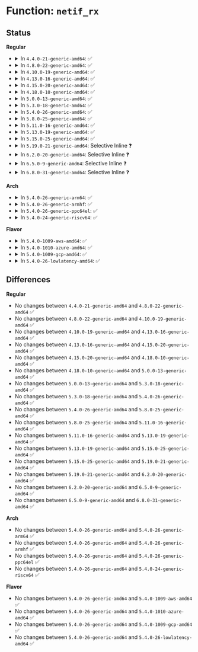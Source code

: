 # Function: <code>netif_rx</code>

## Status
<b>Regular</b>
<ul>
<li>
<details>
<summary>In <code>4.4.0-21-generic-amd64</code>: ✅</summary>

```c
int netif_rx(struct sk_buff * skb)
```

```json
{
  "name": "netif_rx",
  "collision_type": "Unique Global",
  "inline_type": "No",
  "funcs": [
    {
      "addr": 18446744071586289280,
      "name": "netif_rx",
      "external": true,
      "loc": "net/core/dev.c:3581",
      "file": "net/core/dev.c",
      "inline": "seen, unknown",
      "caller_inline": [],
      "caller_func": [
        "drivers/net/ppp/ppp_generic.c:ppp_receive_nonmp_frame",
        "net/xfrm/xfrm_input.c:xfrm_input",
        "net/ipv6/ip6mr.c:pim6_rcv"
      ]
    }
  ],
  "symbols": [
    {
      "addr": 18446744071586289280,
      "name": "netif_rx",
      "section": ".text",
      "bind": "STB_GLOBAL",
      "size": 108
    }
  ]
}
```
</details>
</li>
<li>
<details>
<summary>In <code>4.8.0-22-generic-amd64</code>: ✅</summary>

```c
int netif_rx(struct sk_buff * skb)
```

```json
{
  "name": "netif_rx",
  "collision_type": "Unique Global",
  "inline_type": "No",
  "funcs": [
    {
      "addr": 18446744071586716512,
      "name": "netif_rx",
      "external": true,
      "loc": "net/core/dev.c:3834",
      "file": "net/core/dev.c",
      "inline": "seen, unknown",
      "caller_inline": [],
      "caller_func": [
        "drivers/net/ppp/ppp_generic.c:ppp_receive_nonmp_frame",
        "net/xfrm/xfrm_input.c:xfrm_input",
        "net/ipv6/ip6mr.c:pim6_rcv"
      ]
    }
  ],
  "symbols": [
    {
      "addr": 18446744071586716512,
      "name": "netif_rx",
      "section": ".text",
      "bind": "STB_GLOBAL",
      "size": 101
    }
  ]
}
```
</details>
</li>
<li>
<details>
<summary>In <code>4.10.0-19-generic-amd64</code>: ✅</summary>

```c
int netif_rx(struct sk_buff * skb)
```

```json
{
  "name": "netif_rx",
  "collision_type": "Unique Global",
  "inline_type": "No",
  "funcs": [
    {
      "addr": 18446744071586903152,
      "name": "netif_rx",
      "external": true,
      "loc": "net/core/dev.c:3830",
      "file": "net/core/dev.c",
      "inline": "seen, unknown",
      "caller_inline": [],
      "caller_func": [
        "drivers/net/ppp/ppp_generic.c:ppp_receive_nonmp_frame",
        "net/core/filter.c:__bpf_redirect",
        "net/xfrm/xfrm_input.c:xfrm_input",
        "net/ipv6/exthdrs.c:ipv6_rthdr_rcv",
        "net/ipv6/ip6mr.c:pim6_rcv"
      ]
    }
  ],
  "symbols": [
    {
      "addr": 18446744071586903152,
      "name": "netif_rx",
      "section": ".text",
      "bind": "STB_GLOBAL",
      "size": 101
    }
  ]
}
```
</details>
</li>
<li>
<details>
<summary>In <code>4.13.0-16-generic-amd64</code>: ✅</summary>

```c
int netif_rx(struct sk_buff * skb)
```

```json
{
  "name": "netif_rx",
  "collision_type": "Unique Global",
  "inline_type": "No",
  "funcs": [
    {
      "addr": 18446744071587028352,
      "name": "netif_rx",
      "external": true,
      "loc": "net/core/dev.c:3917",
      "file": "net/core/dev.c",
      "inline": "seen, unknown",
      "caller_inline": [],
      "caller_func": [
        "drivers/net/loopback.c:loopback_xmit",
        "drivers/net/ppp/ppp_generic.c:ppp_receive_nonmp_frame",
        "net/core/filter.c:__bpf_redirect",
        "net/core/gro_cells.c:gro_cells_receive",
        "net/ipv6/exthdrs.c:ipv6_rthdr_rcv",
        "net/ipv6/ip6mr.c:pim6_rcv"
      ]
    }
  ],
  "symbols": [
    {
      "addr": 18446744071587028352,
      "name": "netif_rx",
      "section": ".text",
      "bind": "STB_GLOBAL",
      "size": 101
    }
  ]
}
```
</details>
</li>
<li>
<details>
<summary>In <code>4.15.0-20-generic-amd64</code>: ✅</summary>

```c
int netif_rx(struct sk_buff * skb)
```

```json
{
  "name": "netif_rx",
  "collision_type": "Unique Global",
  "inline_type": "No",
  "funcs": [
    {
      "addr": 18446744071587539536,
      "name": "netif_rx",
      "external": true,
      "loc": "net/core/dev.c:4117",
      "file": "net/core/dev.c",
      "inline": "seen, unknown",
      "caller_inline": [],
      "caller_func": [
        "drivers/net/loopback.c:loopback_xmit",
        "drivers/net/ppp/ppp_generic.c:ppp_receive_nonmp_frame",
        "net/core/filter.c:__bpf_redirect",
        "net/core/gro_cells.c:gro_cells_receive",
        "net/ipv6/exthdrs.c:ipv6_rthdr_rcv",
        "net/ipv6/ip6mr.c:pim6_rcv"
      ]
    }
  ],
  "symbols": [
    {
      "addr": 18446744071587539536,
      "name": "netif_rx",
      "section": ".text",
      "bind": "STB_GLOBAL",
      "size": 104
    }
  ]
}
```
</details>
</li>
<li>
<details>
<summary>In <code>4.18.0-10-generic-amd64</code>: ✅</summary>

```c
int netif_rx(struct sk_buff * skb)
```

```json
{
  "name": "netif_rx",
  "collision_type": "Unique Global",
  "inline_type": "No",
  "funcs": [
    {
      "addr": 18446744071587843616,
      "name": "netif_rx",
      "external": true,
      "loc": "net/core/dev.c:4238",
      "file": "net/core/dev.c",
      "inline": "seen, unknown",
      "caller_inline": [],
      "caller_func": [
        "drivers/net/loopback.c:loopback_xmit",
        "drivers/net/ppp/ppp_generic.c:ppp_receive_nonmp_frame",
        "net/core/filter.c:__bpf_redirect",
        "net/core/gro_cells.c:gro_cells_receive",
        "net/ipv6/exthdrs.c:ipv6_rthdr_rcv",
        "net/ipv6/ip6mr.c:pim6_rcv"
      ]
    }
  ],
  "symbols": [
    {
      "addr": 18446744071587843616,
      "name": "netif_rx",
      "section": ".text",
      "bind": "STB_GLOBAL",
      "size": 104
    }
  ]
}
```
</details>
</li>
<li>
<details>
<summary>In <code>5.0.0-13-generic-amd64</code>: ✅</summary>

```c
int netif_rx(struct sk_buff * skb)
```

```json
{
  "name": "netif_rx",
  "collision_type": "Unique Global",
  "inline_type": "No",
  "funcs": [
    {
      "addr": 18446744071587977344,
      "name": "netif_rx",
      "external": true,
      "loc": "net/core/dev.c:4547",
      "file": "net/core/dev.c",
      "inline": "seen, unknown",
      "caller_inline": [],
      "caller_func": [
        "drivers/net/loopback.c:loopback_xmit",
        "drivers/net/ppp/ppp_generic.c:ppp_receive_nonmp_frame",
        "net/core/filter.c:__bpf_redirect",
        "net/core/gro_cells.c:gro_cells_receive",
        "net/ipv6/exthdrs.c:ipv6_rthdr_rcv",
        "net/ipv6/ip6mr.c:pim6_rcv"
      ]
    }
  ],
  "symbols": [
    {
      "addr": 18446744071587977344,
      "name": "netif_rx",
      "section": ".text",
      "bind": "STB_GLOBAL",
      "size": 173
    }
  ]
}
```
</details>
</li>
<li>
<details>
<summary>In <code>5.3.0-18-generic-amd64</code>: ✅</summary>

```c
int netif_rx(struct sk_buff * skb)
```

```json
{
  "name": "netif_rx",
  "collision_type": "Unique Global",
  "inline_type": "No",
  "funcs": [
    {
      "addr": 18446744071588278752,
      "name": "netif_rx",
      "external": true,
      "loc": "net/core/dev.c:4544",
      "file": "net/core/dev.c",
      "inline": "seen, unknown",
      "caller_inline": [],
      "caller_func": [
        "drivers/net/loopback.c:loopback_xmit",
        "drivers/net/ppp/ppp_generic.c:ppp_receive_nonmp_frame",
        "net/core/filter.c:__bpf_redirect",
        "net/core/gro_cells.c:gro_cells_receive",
        "net/ipv6/exthdrs.c:ipv6_srh_rcv",
        "net/ipv6/ip6mr.c:pim6_rcv"
      ]
    }
  ],
  "symbols": [
    {
      "addr": 18446744071588278752,
      "name": "netif_rx",
      "section": ".text",
      "bind": "STB_GLOBAL",
      "size": 173
    }
  ]
}
```
</details>
</li>
<li>
<details>
<summary>In <code>5.4.0-26-generic-amd64</code>: ✅</summary>

```c
int netif_rx(struct sk_buff * skb)
```

```json
{
  "name": "netif_rx",
  "collision_type": "Unique Global",
  "inline_type": "No",
  "funcs": [
    {
      "addr": 18446744071588484432,
      "name": "netif_rx",
      "external": true,
      "loc": "net/core/dev.c:4446",
      "file": "net/core/dev.c",
      "inline": "seen, unknown",
      "caller_inline": [],
      "caller_func": [
        "drivers/net/loopback.c:loopback_xmit",
        "drivers/net/ppp/ppp_generic.c:ppp_receive_nonmp_frame",
        "net/core/filter.c:__bpf_redirect",
        "net/core/gro_cells.c:gro_cells_receive",
        "net/ipv6/exthdrs.c:ipv6_srh_rcv",
        "net/ipv6/ip6mr.c:pim6_rcv"
      ]
    }
  ],
  "symbols": [
    {
      "addr": 18446744071588484432,
      "name": "netif_rx",
      "section": ".text",
      "bind": "STB_GLOBAL",
      "size": 173
    }
  ]
}
```
</details>
</li>
<li>
<details>
<summary>In <code>5.8.0-25-generic-amd64</code>: ✅</summary>

```c
int netif_rx(struct sk_buff * skb)
```

```json
{
  "name": "netif_rx",
  "collision_type": "Unique Global",
  "inline_type": "No",
  "funcs": [
    {
      "addr": 18446744071589358800,
      "name": "netif_rx",
      "external": true,
      "loc": "net/core/dev.c:4808",
      "file": "net/core/dev.c",
      "inline": "seen, unknown",
      "caller_inline": [],
      "caller_func": [
        "drivers/net/loopback.c:loopback_xmit",
        "drivers/net/ppp/ppp_generic.c:ppp_receive_nonmp_frame",
        "net/core/filter.c:__bpf_redirect_no_mac",
        "net/core/gro_cells.c:gro_cells_receive",
        "net/ipv6/exthdrs.c:ipv6_rpl_srh_rcv",
        "net/ipv6/exthdrs.c:ipv6_srh_rcv",
        "net/ipv6/ip6mr.c:pim6_rcv"
      ]
    }
  ],
  "symbols": [
    {
      "addr": 18446744071589358800,
      "name": "netif_rx",
      "section": ".text",
      "bind": "STB_GLOBAL",
      "size": 170
    }
  ]
}
```
</details>
</li>
<li>
<details>
<summary>In <code>5.11.0-16-generic-amd64</code>: ✅</summary>

```c
int netif_rx(struct sk_buff * skb)
```

```json
{
  "name": "netif_rx",
  "collision_type": "Unique Global",
  "inline_type": "No",
  "funcs": [
    {
      "addr": 18446744071589364368,
      "name": "netif_rx",
      "external": true,
      "loc": "net/core/dev.c:4837",
      "file": "net/core/dev.c",
      "inline": "seen, unknown",
      "caller_inline": [],
      "caller_func": [
        "drivers/net/loopback.c:loopback_xmit",
        "drivers/net/ppp/ppp_generic.c:ppp_receive_nonmp_frame",
        "net/core/dev.c:netif_rx_any_context",
        "net/core/filter.c:__bpf_redirect_no_mac",
        "net/core/gro_cells.c:gro_cells_receive",
        "net/ipv6/exthdrs.c:ipv6_rpl_srh_rcv",
        "net/ipv6/exthdrs.c:ipv6_srh_rcv",
        "net/ipv6/ip6mr.c:pim6_rcv"
      ]
    }
  ],
  "symbols": [
    {
      "addr": 18446744071589364368,
      "name": "netif_rx",
      "section": ".text",
      "bind": "STB_GLOBAL",
      "size": 141
    }
  ]
}
```
</details>
</li>
<li>
<details>
<summary>In <code>5.13.0-19-generic-amd64</code>: ✅</summary>

```c
int netif_rx(struct sk_buff * skb)
```

```json
{
  "name": "netif_rx",
  "collision_type": "Unique Global",
  "inline_type": "No",
  "funcs": [
    {
      "addr": 18446744071589259760,
      "name": "netif_rx",
      "external": true,
      "loc": "net/core/dev.c:4945",
      "file": "net/core/dev.c",
      "inline": "seen, unknown",
      "caller_inline": [],
      "caller_func": [
        "drivers/net/loopback.c:loopback_xmit",
        "drivers/net/ppp/ppp_generic.c:ppp_receive_nonmp_frame",
        "net/core/dev.c:netif_rx_any_context",
        "net/core/filter.c:__bpf_redirect_no_mac",
        "net/core/gro_cells.c:gro_cells_receive",
        "net/ipv6/exthdrs.c:ipv6_rpl_srh_rcv",
        "net/ipv6/exthdrs.c:ipv6_srh_rcv",
        "net/ipv6/ip6mr.c:pim6_rcv"
      ]
    }
  ],
  "symbols": [
    {
      "addr": 18446744071589259760,
      "name": "netif_rx",
      "section": ".text",
      "bind": "STB_GLOBAL",
      "size": 141
    }
  ]
}
```
</details>
</li>
<li>
<details>
<summary>In <code>5.15.0-25-generic-amd64</code>: ✅</summary>

```c
int netif_rx(struct sk_buff * skb)
```

```json
{
  "name": "netif_rx",
  "collision_type": "Unique Global",
  "inline_type": "No",
  "funcs": [
    {
      "addr": 18446744071589985568,
      "name": "netif_rx",
      "external": true,
      "loc": "net/core/dev.c:4936",
      "file": "net/core/dev.c",
      "inline": "seen, unknown",
      "caller_inline": [],
      "caller_func": [
        "drivers/net/loopback.c:loopback_xmit",
        "drivers/net/ppp/ppp_generic.c:ppp_receive_nonmp_frame",
        "net/core/dev.c:netif_rx_any_context",
        "net/core/filter.c:__bpf_redirect_no_mac",
        "net/core/gro_cells.c:gro_cells_receive",
        "net/ipv6/exthdrs.c:ipv6_rpl_srh_rcv",
        "net/ipv6/exthdrs.c:ipv6_srh_rcv",
        "net/ipv6/ip6mr.c:pim6_rcv"
      ]
    }
  ],
  "symbols": [
    {
      "addr": 18446744071589985568,
      "name": "netif_rx",
      "section": ".text",
      "bind": "STB_GLOBAL",
      "size": 135
    }
  ]
}
```
</details>
</li>
<li>
<details>
<summary>In <code>5.19.0-21-generic-amd64</code>: Selective Inline ❓</summary>

```c
int netif_rx(struct sk_buff * skb)
```

```json
{
  "name": "netif_rx",
  "collision_type": "Unique Global",
  "inline_type": "Selective",
  "funcs": [
    {
      "addr": 18446744071591516176,
      "name": "netif_rx",
      "external": true,
      "loc": "net/core/dev.c:4999",
      "file": "net/core/dev.c",
      "inline": "not declared, inlined",
      "caller_inline": [],
      "caller_func": [
        "drivers/net/ppp/ppp_generic.c:ppp_receive_nonmp_frame",
        "net/core/dev.c:dev_cpu_dead",
        "net/core/dev.c:dev_cpu_dead",
        "net/core/dev.c:dev_loopback_xmit",
        "net/core/filter.c:__bpf_redirect_no_mac",
        "net/core/gro_cells.c:gro_cells_receive",
        "net/ipv6/exthdrs.c:ipv6_rpl_srh_rcv",
        "net/ipv6/exthdrs.c:ipv6_srh_rcv",
        "net/ipv6/ip6mr.c:pim6_rcv"
      ]
    }
  ],
  "symbols": [
    {
      "addr": 18446744071591516176,
      "name": "netif_rx",
      "section": ".text",
      "bind": "STB_GLOBAL",
      "size": 251
    }
  ]
}
```
</details>
</li>
<li>
<details>
<summary>In <code>6.2.0-20-generic-amd64</code>: Selective Inline ❓</summary>

```c
int netif_rx(struct sk_buff * skb)
```

```json
{
  "name": "netif_rx",
  "collision_type": "Unique Global",
  "inline_type": "Selective",
  "funcs": [
    {
      "addr": 18446744071593290688,
      "name": "netif_rx",
      "external": true,
      "loc": "net/core/dev.c:4986",
      "file": "net/core/dev.c",
      "inline": "not declared, inlined",
      "caller_inline": [],
      "caller_func": [
        "drivers/net/ppp/ppp_generic.c:ppp_receive_nonmp_frame",
        "net/core/dev.c:dev_cpu_dead",
        "net/core/dev.c:dev_cpu_dead",
        "net/core/dev.c:dev_loopback_xmit",
        "net/core/dev.c:dev_loopback_xmit",
        "net/core/filter.c:__bpf_redirect_no_mac",
        "net/core/gro_cells.c:gro_cells_receive",
        "net/ipv6/exthdrs.c:ipv6_rpl_srh_rcv",
        "net/ipv6/exthdrs.c:ipv6_srh_rcv",
        "net/ipv6/ip6mr.c:pim6_rcv"
      ]
    }
  ],
  "symbols": [
    {
      "addr": 18446744071593290688,
      "name": "netif_rx",
      "section": ".text",
      "bind": "STB_GLOBAL",
      "size": 251
    }
  ]
}
```
</details>
</li>
<li>
<details>
<summary>In <code>6.5.0-9-generic-amd64</code>: Selective Inline ❓</summary>

```c
int netif_rx(struct sk_buff * skb)
```

```json
{
  "name": "netif_rx",
  "collision_type": "Unique Global",
  "inline_type": "Selective",
  "funcs": [
    {
      "addr": 18446744071593746272,
      "name": "netif_rx",
      "external": true,
      "loc": "net/core/dev.c:4961",
      "file": "net/core/dev.c",
      "inline": "not declared, inlined",
      "caller_inline": [],
      "caller_func": [
        "drivers/net/ppp/ppp_generic.c:ppp_receive_nonmp_frame",
        "net/core/dev.c:dev_cpu_dead",
        "net/core/dev.c:dev_cpu_dead",
        "net/core/dev.c:dev_loopback_xmit",
        "net/core/filter.c:__bpf_redirect_no_mac",
        "net/core/gro_cells.c:gro_cells_receive",
        "net/ipv6/exthdrs.c:ipv6_rpl_srh_rcv",
        "net/ipv6/exthdrs.c:ipv6_srh_rcv",
        "net/ipv6/ip6mr.c:pim6_rcv"
      ]
    }
  ],
  "symbols": [
    {
      "addr": 18446744071593746272,
      "name": "netif_rx",
      "section": ".text",
      "bind": "STB_GLOBAL",
      "size": 251
    }
  ]
}
```
</details>
</li>
<li>
<details>
<summary>In <code>6.8.0-31-generic-amd64</code>: Selective Inline ❓</summary>

```c
int netif_rx(struct sk_buff * skb)
```

```json
{
  "name": "netif_rx",
  "collision_type": "Unique Global",
  "inline_type": "Selective",
  "funcs": [
    {
      "addr": 18446744071594525216,
      "name": "netif_rx",
      "external": true,
      "loc": "net/core/dev.c:5109",
      "file": "net/core/dev.c",
      "inline": "not declared, inlined",
      "caller_inline": [],
      "caller_func": [
        "drivers/net/ppp/ppp_generic.c:ppp_receive_nonmp_frame",
        "net/core/dev.c:dev_cpu_dead",
        "net/core/dev.c:dev_cpu_dead",
        "net/core/dev.c:dev_loopback_xmit",
        "net/core/filter.c:__bpf_redirect_no_mac",
        "net/core/gro_cells.c:gro_cells_receive",
        "net/ipv6/exthdrs.c:ipv6_rpl_srh_rcv",
        "net/ipv6/exthdrs.c:ipv6_srh_rcv",
        "net/ipv6/ip6mr.c:pim6_rcv"
      ]
    }
  ],
  "symbols": [
    {
      "addr": 18446744071594525216,
      "name": "netif_rx",
      "section": ".text",
      "bind": "STB_GLOBAL",
      "size": 251
    }
  ]
}
```
</details>
</li>
</ul>
<b>Arch</b>
<ul>
<li>
<details>
<summary>In <code>5.4.0-26-generic-arm64</code>: ✅</summary>

```c
int netif_rx(struct sk_buff * skb)
```

```json
{
  "name": "netif_rx",
  "collision_type": "Unique Global",
  "inline_type": "No",
  "funcs": [
    {
      "addr": 18446603336502017320,
      "name": "netif_rx",
      "external": true,
      "loc": "net/core/dev.c:4446",
      "file": "net/core/dev.c",
      "inline": "seen, unknown",
      "caller_inline": [],
      "caller_func": [
        "drivers/net/loopback.c:loopback_xmit",
        "drivers/net/ethernet/smsc/smc91x.c:smc_rcv",
        "drivers/net/ppp/ppp_generic.c:ppp_receive_nonmp_frame",
        "net/core/filter.c:__bpf_redirect",
        "net/core/gro_cells.c:gro_cells_receive",
        "net/ipv6/exthdrs.c:ipv6_srh_rcv",
        "net/ipv6/ip6mr.c:pim6_rcv"
      ]
    }
  ],
  "symbols": [
    {
      "addr": 18446603336502017320,
      "name": "netif_rx",
      "section": ".text",
      "bind": "STB_GLOBAL",
      "size": 272
    }
  ]
}
```
</details>
</li>
<li>
<details>
<summary>In <code>5.4.0-26-generic-armhf</code>: ✅</summary>

```c
int netif_rx(struct sk_buff * skb)
```

```json
{
  "name": "netif_rx",
  "collision_type": "Unique Global",
  "inline_type": "No",
  "funcs": [
    {
      "addr": 3234750664,
      "name": "netif_rx",
      "external": true,
      "loc": "net/core/dev.c:4446",
      "file": "net/core/dev.c",
      "inline": "seen, unknown",
      "caller_inline": [],
      "caller_func": [
        "drivers/net/loopback.c:loopback_xmit",
        "drivers/net/ppp/ppp_generic.c:ppp_receive_nonmp_frame",
        "net/core/filter.c:__bpf_redirect",
        "net/core/gro_cells.c:gro_cells_receive",
        "net/ipv6/exthdrs.c:ipv6_srh_rcv",
        "net/ipv6/ip6mr.c:pim6_rcv"
      ]
    }
  ],
  "symbols": [
    {
      "addr": 3234750664,
      "name": "netif_rx",
      "section": ".text",
      "bind": "STB_GLOBAL",
      "size": 292
    }
  ]
}
```
</details>
</li>
<li>
<details>
<summary>In <code>5.4.0-26-generic-ppc64el</code>: ✅</summary>

```c
int netif_rx(struct sk_buff * skb)
```

```json
{
  "name": "netif_rx",
  "collision_type": "Unique Global",
  "inline_type": "No",
  "funcs": [
    {
      "addr": 13835058055295453600,
      "name": "netif_rx",
      "external": true,
      "loc": "net/core/dev.c:4446",
      "file": "net/core/dev.c",
      "inline": "seen, unknown",
      "caller_inline": [],
      "caller_func": [
        "drivers/net/loopback.c:loopback_xmit",
        "drivers/net/ppp/ppp_generic.c:ppp_receive_nonmp_frame",
        "net/core/filter.c:__bpf_redirect",
        "net/core/gro_cells.c:gro_cells_receive",
        "net/ipv6/exthdrs.c:ipv6_srh_rcv",
        "net/ipv6/ip6mr.c:pim6_rcv"
      ]
    }
  ],
  "symbols": [
    {
      "addr": 13835058055295453600,
      "name": "netif_rx",
      "section": ".text",
      "bind": "STB_GLOBAL",
      "size": 332
    }
  ]
}
```
</details>
</li>
<li>
<details>
<summary>In <code>5.4.0-24-generic-riscv64</code>: ✅</summary>

```c
int netif_rx(struct sk_buff * skb)
```

```json
{
  "name": "netif_rx",
  "collision_type": "Unique Global",
  "inline_type": "No",
  "funcs": [
    {
      "addr": 18446743936278306478,
      "name": "netif_rx",
      "external": true,
      "loc": "net/core/dev.c:4446",
      "file": "net/core/dev.c",
      "inline": "seen, unknown",
      "caller_inline": [],
      "caller_func": [
        "drivers/net/loopback.c:loopback_xmit",
        "drivers/net/ppp/ppp_generic.c:ppp_receive_nonmp_frame",
        "net/core/filter.c:__bpf_redirect",
        "net/core/gro_cells.c:gro_cells_receive",
        "net/ipv6/exthdrs.c:ipv6_srh_rcv",
        "net/ipv6/ip6mr.c:pim6_rcv"
      ]
    }
  ],
  "symbols": [
    {
      "addr": 18446743936278306478,
      "name": "netif_rx",
      "section": ".text",
      "bind": "STB_GLOBAL",
      "size": 222
    }
  ]
}
```
</details>
</li>
</ul>
<b>Flavor</b>
<ul>
<li>
<details>
<summary>In <code>5.4.0-1009-aws-amd64</code>: ✅</summary>

```c
int netif_rx(struct sk_buff * skb)
```

```json
{
  "name": "netif_rx",
  "collision_type": "Unique Global",
  "inline_type": "No",
  "funcs": [
    {
      "addr": 18446744071588091216,
      "name": "netif_rx",
      "external": true,
      "loc": "net/core/dev.c:4446",
      "file": "net/core/dev.c",
      "inline": "seen, unknown",
      "caller_inline": [],
      "caller_func": [
        "drivers/net/loopback.c:loopback_xmit",
        "drivers/net/ppp/ppp_generic.c:ppp_receive_nonmp_frame",
        "net/core/filter.c:__bpf_redirect",
        "net/core/gro_cells.c:gro_cells_receive",
        "net/ipv6/exthdrs.c:ipv6_srh_rcv",
        "net/ipv6/ip6mr.c:pim6_rcv"
      ]
    }
  ],
  "symbols": [
    {
      "addr": 18446744071588091216,
      "name": "netif_rx",
      "section": ".text",
      "bind": "STB_GLOBAL",
      "size": 173
    }
  ]
}
```
</details>
</li>
<li>
<details>
<summary>In <code>5.4.0-1010-azure-amd64</code>: ✅</summary>

```c
int netif_rx(struct sk_buff * skb)
```

```json
{
  "name": "netif_rx",
  "collision_type": "Unique Global",
  "inline_type": "No",
  "funcs": [
    {
      "addr": 18446744071587804128,
      "name": "netif_rx",
      "external": true,
      "loc": "net/core/dev.c:4446",
      "file": "net/core/dev.c",
      "inline": "seen, unknown",
      "caller_inline": [],
      "caller_func": [
        "drivers/net/loopback.c:loopback_xmit",
        "drivers/net/ppp/ppp_generic.c:ppp_receive_nonmp_frame",
        "net/core/filter.c:__bpf_redirect",
        "net/core/gro_cells.c:gro_cells_receive",
        "net/ipv6/exthdrs.c:ipv6_srh_rcv",
        "net/ipv6/ip6mr.c:pim6_rcv"
      ]
    }
  ],
  "symbols": [
    {
      "addr": 18446744071587804128,
      "name": "netif_rx",
      "section": ".text",
      "bind": "STB_GLOBAL",
      "size": 173
    }
  ]
}
```
</details>
</li>
<li>
<details>
<summary>In <code>5.4.0-1009-gcp-amd64</code>: ✅</summary>

```c
int netif_rx(struct sk_buff * skb)
```

```json
{
  "name": "netif_rx",
  "collision_type": "Unique Global",
  "inline_type": "No",
  "funcs": [
    {
      "addr": 18446744071588422992,
      "name": "netif_rx",
      "external": true,
      "loc": "net/core/dev.c:4446",
      "file": "net/core/dev.c",
      "inline": "seen, unknown",
      "caller_inline": [],
      "caller_func": [
        "drivers/net/loopback.c:loopback_xmit",
        "drivers/net/ppp/ppp_generic.c:ppp_receive_nonmp_frame",
        "net/core/filter.c:__bpf_redirect",
        "net/core/gro_cells.c:gro_cells_receive",
        "net/ipv6/exthdrs.c:ipv6_srh_rcv",
        "net/ipv6/ip6mr.c:pim6_rcv"
      ]
    }
  ],
  "symbols": [
    {
      "addr": 18446744071588422992,
      "name": "netif_rx",
      "section": ".text",
      "bind": "STB_GLOBAL",
      "size": 173
    }
  ]
}
```
</details>
</li>
<li>
<details>
<summary>In <code>5.4.0-26-lowlatency-amd64</code>: ✅</summary>

```c
int netif_rx(struct sk_buff * skb)
```

```json
{
  "name": "netif_rx",
  "collision_type": "Unique Global",
  "inline_type": "No",
  "funcs": [
    {
      "addr": 18446744071588558496,
      "name": "netif_rx",
      "external": true,
      "loc": "net/core/dev.c:4446",
      "file": "net/core/dev.c",
      "inline": "seen, unknown",
      "caller_inline": [],
      "caller_func": [
        "drivers/net/loopback.c:loopback_xmit",
        "drivers/net/ppp/ppp_generic.c:ppp_receive_nonmp_frame",
        "net/core/filter.c:__bpf_redirect",
        "net/core/gro_cells.c:gro_cells_receive",
        "net/ipv6/exthdrs.c:ipv6_srh_rcv",
        "net/ipv6/ip6mr.c:pim6_rcv"
      ]
    }
  ],
  "symbols": [
    {
      "addr": 18446744071588558496,
      "name": "netif_rx",
      "section": ".text",
      "bind": "STB_GLOBAL",
      "size": 213
    }
  ]
}
```
</details>
</li>
</ul>

## Differences
<b>Regular</b>
<ul>
<li>
No changes between <code>4.4.0-21-generic-amd64</code> and <code>4.8.0-22-generic-amd64</code> ✅
</li>
<li>
No changes between <code>4.8.0-22-generic-amd64</code> and <code>4.10.0-19-generic-amd64</code> ✅
</li>
<li>
No changes between <code>4.10.0-19-generic-amd64</code> and <code>4.13.0-16-generic-amd64</code> ✅
</li>
<li>
No changes between <code>4.13.0-16-generic-amd64</code> and <code>4.15.0-20-generic-amd64</code> ✅
</li>
<li>
No changes between <code>4.15.0-20-generic-amd64</code> and <code>4.18.0-10-generic-amd64</code> ✅
</li>
<li>
No changes between <code>4.18.0-10-generic-amd64</code> and <code>5.0.0-13-generic-amd64</code> ✅
</li>
<li>
No changes between <code>5.0.0-13-generic-amd64</code> and <code>5.3.0-18-generic-amd64</code> ✅
</li>
<li>
No changes between <code>5.3.0-18-generic-amd64</code> and <code>5.4.0-26-generic-amd64</code> ✅
</li>
<li>
No changes between <code>5.4.0-26-generic-amd64</code> and <code>5.8.0-25-generic-amd64</code> ✅
</li>
<li>
No changes between <code>5.8.0-25-generic-amd64</code> and <code>5.11.0-16-generic-amd64</code> ✅
</li>
<li>
No changes between <code>5.11.0-16-generic-amd64</code> and <code>5.13.0-19-generic-amd64</code> ✅
</li>
<li>
No changes between <code>5.13.0-19-generic-amd64</code> and <code>5.15.0-25-generic-amd64</code> ✅
</li>
<li>
No changes between <code>5.15.0-25-generic-amd64</code> and <code>5.19.0-21-generic-amd64</code> ✅
</li>
<li>
No changes between <code>5.19.0-21-generic-amd64</code> and <code>6.2.0-20-generic-amd64</code> ✅
</li>
<li>
No changes between <code>6.2.0-20-generic-amd64</code> and <code>6.5.0-9-generic-amd64</code> ✅
</li>
<li>
No changes between <code>6.5.0-9-generic-amd64</code> and <code>6.8.0-31-generic-amd64</code> ✅
</li>
</ul>
<b>Arch</b>
<ul>
<li>
No changes between <code>5.4.0-26-generic-amd64</code> and <code>5.4.0-26-generic-arm64</code> ✅
</li>
<li>
No changes between <code>5.4.0-26-generic-amd64</code> and <code>5.4.0-26-generic-armhf</code> ✅
</li>
<li>
No changes between <code>5.4.0-26-generic-amd64</code> and <code>5.4.0-26-generic-ppc64el</code> ✅
</li>
<li>
No changes between <code>5.4.0-26-generic-amd64</code> and <code>5.4.0-24-generic-riscv64</code> ✅
</li>
</ul>
<b>Flavor</b>
<ul>
<li>
No changes between <code>5.4.0-26-generic-amd64</code> and <code>5.4.0-1009-aws-amd64</code> ✅
</li>
<li>
No changes between <code>5.4.0-26-generic-amd64</code> and <code>5.4.0-1010-azure-amd64</code> ✅
</li>
<li>
No changes between <code>5.4.0-26-generic-amd64</code> and <code>5.4.0-1009-gcp-amd64</code> ✅
</li>
<li>
No changes between <code>5.4.0-26-generic-amd64</code> and <code>5.4.0-26-lowlatency-amd64</code> ✅
</li>
</ul>
